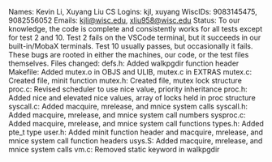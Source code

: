 Names: Kevin Li, Xuyang Liu
CS Logins: kjl, xuyang
WiscIDs: 9083145475, 9082556052
Emails: kjli@wisc.edu, xliu958@wisc.edu
Status: To our knowledge, the code is complete and consistently works for all tests except for test 2 and 10. Test 2 fails on the VSCode terminal, but it succeeds in our built-in/MobaX terminals. Test 10 usually passes, but occasionally it fails. These bugs are rooted in either the machines, our code, or the test files themselves.
Files changed:
    defs.h: Added walkpgdir function header
    Makefile: Added mutex.o in OBJS and ULIB, mutex.c in EXTRAS
    mutex.c: Created file, minit function
    mutex.h: Created file, mutex lock structure
    proc.c: Revised scheduler to use nice value, priority inheritance
    proc.h: Added nice and elevated nice values, array of locks held in proc structure
    syscall.c: Added macquire, mrelease, and mnice system calls
    syscall.h: Added macquire, mrelease, and mnice system call numbers
    sysproc.c: Added macquire, mrelease, and mnice system call functions
    types.h: Added pte_t type
    user.h: Added minit function header and macquire, mrelease, and mnice system call function headers
    usys.S: Added macquire, mrelease, and mnice system calls
    vm.c: Removed static keyword in walkpgdir